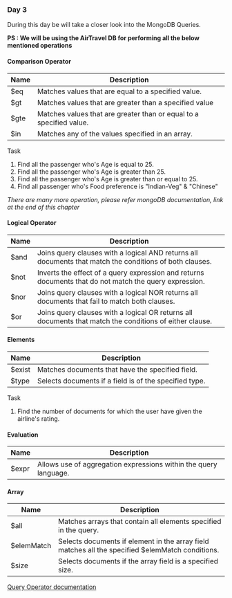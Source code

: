 ### Day 3

During this day be will take a closer look into the MongoDB Queries.

**PS : We will be using the AirTravel DB for performing all the below mentioned operations**


#### Comparison Operator

Name  | Description
------------ | -------------
 $eq   | Matches values that are equal to a specified value.
$gt   | Matches values that are greater than a specified value
$gte | Matches values that are greater than or equal to a specified value.
$in | Matches any of the values specified in an array.

Task
1. Find all the passenger who's Age is equal to 25.
2. Find all the passenger who's Age is greater than 25.
3. Find all the passenger who's Age is greater than or equal to 25.
4. Find all passenger who's Food preference is "Indian-Veg" & "Chinese"

*There are many more operation, please refer mongoDB documentation, link at the end of this chapter*

#### Logical Operator

Name  | Description
------------ | -------------
 $and   | Joins query clauses with a logical AND returns all documents that match the conditions of both clauses.
$not   | Inverts the effect of a query expression and returns documents that do not match the query expression.
 $nor   | Joins query clauses with a logical NOR returns all documents that fail to match both clauses.
$or   | Joins query clauses with a logical OR returns all documents that match the conditions of either clause.




#### Elements

Name  | Description
------------ | -------------
 $exist   | Matches documents that have the specified field.
$type   | Selects documents if a field is of the specified type.

Task
1. Find the number of documents for which the user have given the airline's rating.

#### Evaluation

Name  | Description
------------ | -------------
 $expr   | Allows use of aggregation expressions within the query language.


#### Array

Name  | Description
------------ | -------------
 $all   | Matches arrays that contain all elements specified in the query.
$elemMatch   | Selects documents if element in the array field matches all the specified $elemMatch conditions.
$size | Selects documents if the array field is a specified size.


[Query Operator documentation](https://docs.mongodb.com/manual/reference/operator/query/)
